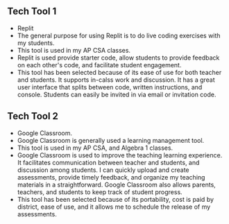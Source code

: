 
## Tech Tool 1
* Replit
* The general purpose for using Replit is to do live coding exercises with my students.
* This tool is used in my AP CSA classes.
* Replit is used provide starter code, allow students to provide feedback on each other's code, and facilitate student engagement.
* This tool has been selected because of its ease of use for both teacher and students. It supports in-calss work and discussion. It has a great user interface that splits between  code, written instructions, and console. Students can easily be invited in via email or  invitation code. 



## Tech Tool 2
* Google Classroom.
* Google Classroom is generally used a learning management tool.
* This tool is used in my AP CSA, and Algebra 1 classes.
* Google Classroom is used to improve the teaching learning experience. It facilitates communication between teacher and students, and discussion among students. I can quickly upload and create assessments, provide timely feedback, and organize my teaching materials in a straightforward. Google Classroom also allows parents, teachers, and students to keep track of student progress.
* This tool has been selected because of its portability, cost is paid by district, ease of use, and it allows me to schedule the release of my assessments. 

